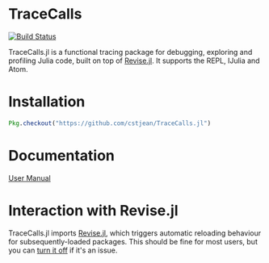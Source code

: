 # TraceCalls

[![Build Status](https://travis-ci.org/cstjean/TraceCalls.jl.svg?branch=master)](https://travis-ci.org/cstjean/TraceCalls.jl)

TraceCalls.jl is a functional tracing package for debugging, exploring and profiling
Julia code, built on top of [Revise.jl](https://github.com/timholy/Revise.jl). It
supports the REPL, IJulia and Atom.

# Installation

```julia
Pkg.checkout("https://github.com/cstjean/TraceCalls.jl")
```

# Documentation 

[User Manual](http://nbviewer.jupyter.org/github/cstjean/TraceCalls.jl/blob/master/README.ipynb)

# Interaction with Revise.jl

TraceCalls.jl imports [Revise.jl](https://github.com/timholy/Revise.jl),
which triggers automatic reloading behaviour for subsequently-loaded packages. This
should be fine for most users, but you can [turn it
off](https://github.com/timholy/Revise.jl#manual-revision) if it's an issue.